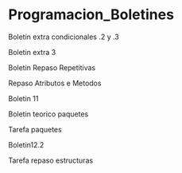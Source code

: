 # Programacion_Boletines

Boletin extra condicionales .2 y .3

Boletin extra 3

Boletin Repaso Repetitivas

Repaso Atributos e Metodos

Boletin 11

Boletin teorico paquetes

Tarefa paquetes

Boletin12.2

Tarefa repaso estructuras
